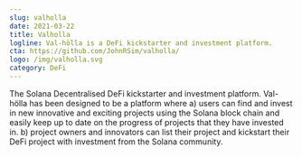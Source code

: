 ```yaml
---
slug: valholla
date: 2021-03-22
title: Valholla
logline: Val-hölla is a DeFi kickstarter and investment platform.
cta: https://github.com/JohnRSim/valholla/
logo: /img/valholla.svg
category: DeFi
---
```


The Solana Decentralised DeFi kickstarter and investment platform. Val-hölla has been designed to be a platform where a) users can find and invest in new innovative and exciting projects using the Solana block chain and easily keep up to date on the progress of projects that they have invested in. b) project owners and innovators can list their project and kickstart their DeFi project with investment from the Solana community.
